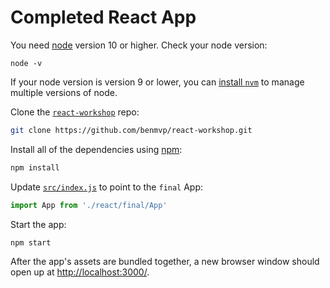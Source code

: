 # Completed React App

You need [node](https://nodejs.org/en/) version 10 or higher. Check your node version:

```
node -v
```

If your node version is version 9 or lower, you can [install `nvm`](https://github.com/creationix/nvm#install-script) to manage multiple versions of node.

Clone the [`react-workshop`](https://github.com/benmvp/react-workshop) repo:

```sh
git clone https://github.com/benmvp/react-workshop.git
```

Install all of the dependencies using [npm](http://npmjs.org/):

```sh
npm install
```

Update [`src/index.js`](../../index.js#L3) to point to the `final` App:

```js
import App from './react/final/App'
```

Start the app:

```sh
npm start
```

After the app's assets are bundled together, a new browser window should open up at [http://localhost:3000/](http://localhost:3000/).
